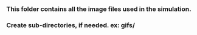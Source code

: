### This folder contains all the image files used in the simulation. 
### Create sub-directories, if needed. ex: gifs/


